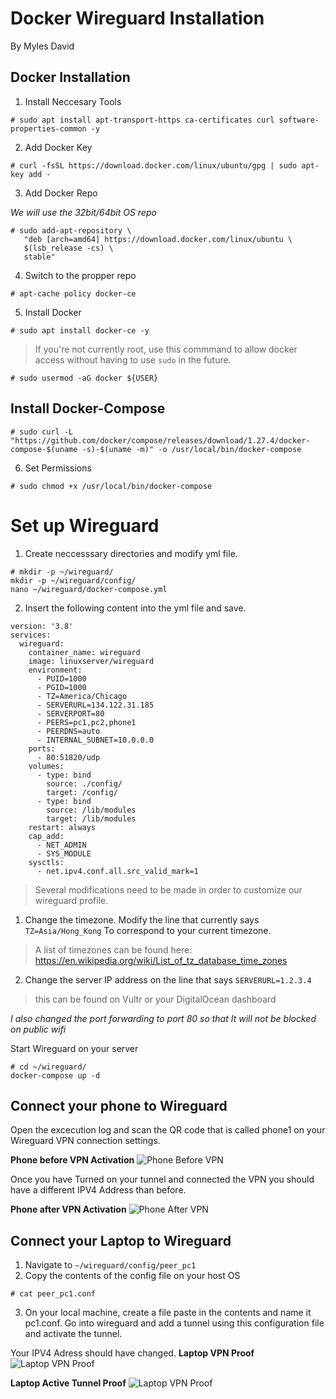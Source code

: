 # Docker Wireguard Installation
By Myles David
## Docker Installation
1. Install Neccesary Tools
~~~ 
# sudo apt install apt-transport-https ca-certificates curl software-properties-common -y
~~~
2. Add Docker Key 
~~~
# curl -fsSL https://download.docker.com/linux/ubuntu/gpg | sudo apt-key add -
~~~
3. Add Docker Repo 

*We will use the 32bit/64bit OS repo*
~~~
# sudo add-apt-repository \
   "deb [arch=amd64] https://download.docker.com/linux/ubuntu \
   $(lsb_release -cs) \
   stable"
~~~
4. Switch to the propper repo
~~~
# apt-cache policy docker-ce
~~~
5. Install Docker 
~~~
# sudo apt install docker-ce -y
~~~
> If you're not currently root, use this commmand to allow docker access without having to use `sudo` in the future.
~~~
# sudo usermod -aG docker ${USER}
~~~
## Install Docker-Compose
~~~
# sudo curl -L "https://github.com/docker/compose/releases/download/1.27.4/docker-compose-$(uname -s)-$(uname -m)" -o /usr/local/bin/docker-compose
~~~
6. Set Permissions 
~~~
# sudo chmod +x /usr/local/bin/docker-compose
~~~
# Set up Wireguard
1. Create neccesssary directories and modify yml file.
~~~
# mkdir -p ~/wireguard/
mkdir -p ~/wireguard/config/
nano ~/wireguard/docker-compose.yml
~~~
2. Insert the following content into the yml file and save.
~~~
version: '3.8'
services:
  wireguard:
    container_name: wireguard
    image: linuxserver/wireguard
    environment:
      - PUID=1000
      - PGID=1000
      - TZ=America/Chicago
      - SERVERURL=134.122.31.185
      - SERVERPORT=80
      - PEERS=pc1,pc2,phone1
      - PEERDNS=auto
      - INTERNAL_SUBNET=10.0.0.0
    ports:
      - 80:51820/udp
    volumes:
      - type: bind
        source: ./config/
        target: /config/
      - type: bind
        source: /lib/modules
        target: /lib/modules
    restart: always
    cap_add:
      - NET_ADMIN
      - SYS_MODULE
    sysctls:
      - net.ipv4.conf.all.src_valid_mark=1
~~~
> Several modifications need to be made in order to customize our wireguard profile. 

1. Change the timezone. Modify the line that currently says `TZ=Asia/Hong_Kong` To correspond to your current timezone. 
> A list of timezones can be found here: https://en.wikipedia.org/wiki/List_of_tz_database_time_zones

2. Change the server IP address on the line that says `SERVERURL=1.2.3.4` 
> this can be found on Vultr or your DigitalOcean dashboard

*I also changed the port forwarding to port 80 so that It will not be blocked on public wifi*

Start Wireguard on your server 
~~~
# cd ~/wireguard/
docker-compose up -d
~~~
## Connect your phone to Wireguard 

Open the excecution log and scan the QR code that is called phone1 on your Wireguard VPN connection settings.

**Phone before VPN Activation**
![Phone Before VPN](https://github.com/mylesndavid/DockerWireguardVPN/blob/main/20211206_174638000_iOS.png)

Once you have Turned on your tunnel and connected the VPN you should have a different IPV4 Address than before.

**Phone after VPN Activation**
![Phone After VPN](https://github.com/mylesndavid/DockerWireguardVPN/blob/main/20211206_174653000_iOS.png)

## Connect your Laptop to Wireguard
1. Navigate to `~/wireguard/config/peer_pc1`
2. Copy the contents of the config file on your host OS 
~~~
# cat peer_pc1.conf 
~~~
3. On your local machine, create a file paste in the contents and name it pc1.conf. Go into wireguard and add a tunnel using this configuration file and activate the tunnel. 

Your IPV4 Adress should have changed. 
**Laptop VPN Proof**
![Laptop VPN Proof](https://github.com/mylesndavid/DockerWireguardVPN/blob/main/laptop%20vpn%20proof%20.png)

**Laptop Active Tunnel Proof**
![Laptop VPN Proof](https://github.com/mylesndavid/DockerWireguardVPN/blob/main/wireguard%20active%20tunnel.png)
